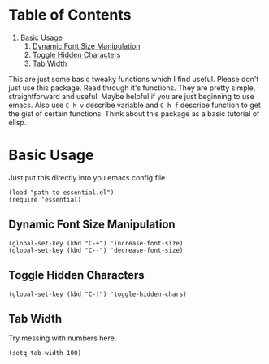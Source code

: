 
# Table of Contents

1.  [Basic Usage](#orgc6d7d94)
    1.  [Dynamic Font Size Manipulation](#org905c0c5)
    2.  [Toggle Hidden Characters](#org81f42ba)
    3.  [Tab Width](#org48deca5)

This are just some basic tweaky functions which I find useful. Please don't just use this package. Read through it's functions. They are pretty simple, straightforward and useful. Maybe helpful if you are just beginning to use emacs. Also use `C-h v` describe variable and `C-h f` describe function to get the gist of certain functions.
Think about this package as a basic tutorial of elisp.


<a id="orgc6d7d94"></a>

# Basic Usage

Just put this directly into you emacs config file

    (load "path to essential.el")
    (require 'essential)


<a id="org905c0c5"></a>

## Dynamic Font Size Manipulation

    (global-set-key (kbd "C-+") 'increase-font-size)
    (global-set-key (kbd "C--") 'decrease-font-size)


<a id="org81f42ba"></a>

## Toggle Hidden Characters

    (global-set-key (kbd "C-|") 'toggle-hidden-chars)


<a id="org48deca5"></a>

## Tab Width

Try messing with numbers here.

    (setq tab-width 100)

